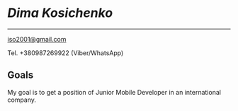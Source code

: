 # *Dima Kosichenko*
-------------------------------------
iso2001@gmail.com

Tel. +380987269922 (Viber/WhatsApp)

## Goals

My goal is to get a position of Junior Mobile Developer in an international company. 


